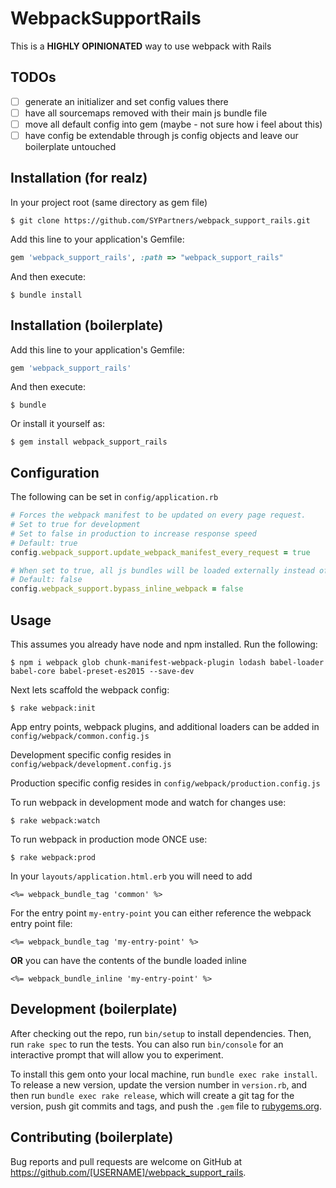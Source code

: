 # WebpackSupportRails

This is a **HIGHLY OPINIONATED** way to use webpack with Rails

## TODOs

- [ ] generate an initializer and set config values there
- [ ] have all sourcemaps removed with their main js bundle file
- [ ] move all default config into gem (maybe - not sure how i feel about this)
- [ ] have config be extendable through js config objects and leave our boilerplate untouched

## Installation (for realz)

In your project root (same directory as gem file)

    $ git clone https://github.com/SYPartners/webpack_support_rails.git

Add this line to your application's Gemfile:

```ruby
gem 'webpack_support_rails', :path => "webpack_support_rails"
```

And then execute:

    $ bundle install


## Installation (boilerplate)

Add this line to your application's Gemfile:

```ruby
gem 'webpack_support_rails'
```

And then execute:

    $ bundle

Or install it yourself as:

    $ gem install webpack_support_rails

## Configuration

The following can be set in `config/application.rb`

```ruby
# Forces the webpack manifest to be updated on every page request.
# Set to true for development
# Set to false in production to increase response speed
# Default: true
config.webpack_support.update_webpack_manifest_every_request = true

# When set to true, all js bundles will be loaded externally instead of inlined.
# Default: false
config.webpack_support.bypass_inline_webpack = false
```

## Usage

This assumes you already have node and npm installed. Run the following:

    $ npm i webpack glob chunk-manifest-webpack-plugin lodash babel-loader babel-core babel-preset-es2015 --save-dev

Next lets scaffold the webpack config:

    $ rake webpack:init

App entry points, webpack plugins, and additional loaders can be added in `config/webpack/common.config.js`

Development specific config resides in `config/webpack/development.config.js`

Production specific config resides in `config/webpack/production.config.js`

To run webpack in development mode and watch for changes use:

    $ rake webpack:watch

To run webpack in production mode ONCE use:

    $ rake webpack:prod

In your `layouts/application.html.erb` you will need to add

```erb
<%= webpack_bundle_tag 'common' %>
```

For the entry point `my-entry-point` you can either reference the webpack entry point file:

```erb
<%= webpack_bundle_tag 'my-entry-point' %>
```

**OR** you can have the contents of the bundle loaded inline

```erb
<%= webpack_bundle_inline 'my-entry-point' %>
```


## Development (boilerplate)

After checking out the repo, run `bin/setup` to install dependencies. Then, run `rake spec` to run the tests. You can also run `bin/console` for an interactive prompt that will allow you to experiment.

To install this gem onto your local machine, run `bundle exec rake install`. To release a new version, update the version number in `version.rb`, and then run `bundle exec rake release`, which will create a git tag for the version, push git commits and tags, and push the `.gem` file to [rubygems.org](https://rubygems.org).

## Contributing (boilerplate)

Bug reports and pull requests are welcome on GitHub at https://github.com/[USERNAME]/webpack_support_rails.

